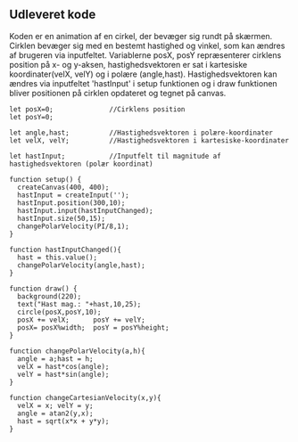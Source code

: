 ## Udleveret kode
Koden er en animation af en cirkel, der bevæger sig rundt på skærmen. Cirklen bevæger sig med en bestemt hastighed og vinkel, som kan ændres af brugeren via inputfeltet. Variablerne posX, posY repræsenterer cirklens position på x- og y-aksen, hastighedsvektoren er sat i kartesiske koordinater(velX, velY) og i polære (angle,hast). Hastighedsvektoren kan ændres via inputfeltet 'hastInput' i setup funktionen og i draw funktionen bliver positionen på cirklen opdateret og tegnet på canvas.

```
let posX=0;              //Cirklens position
let posY=0;

let angle,hast;          //Hastighedsvektoren i polære-koordinater
let velX, velY;          //Hastighedsvektoren i kartesiske-koordinater

let hastInput;           //Inputfelt til magnitude af hastighedsvektoren (polær koordinat)

function setup() {
  createCanvas(400, 400);
  hastInput = createInput('');
  hastInput.position(300,10);
  hastInput.input(hastInputChanged);
  hastInput.size(50,15);
  changePolarVelocity(PI/8,1);
}

function hastInputChanged(){
  hast = this.value();
  changePolarVelocity(angle,hast);
}

function draw() {
  background(220);
  text("Hast mag.: "+hast,10,25);
  circle(posX,posY,10);
  posX += velX;      posY += velY;
  posX= posX%width;  posY = posY%height;
}

function changePolarVelocity(a,h){
  angle = a;hast = h;
  velX = hast*cos(angle);
  velY = hast*sin(angle);
}

function changeCartesianVelocity(x,y){
  velX = x; velY = y;
  angle = atan2(y,x);
  hast = sqrt(x*x + y*y);
}
```
